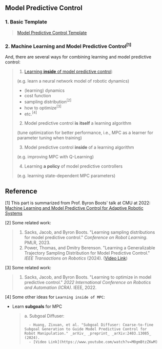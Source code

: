 <!--<script src="https://cdnjs.cloudflare.com/ajax/libs/mathjax/2.7.7/MathJax.js?config=TeX-AMS_HTML"></script>
Sample:
$$
E = mc^2
$$
-->
## Model Predictive Control
### 1. Basic Template
> [Model Predictive Control Template](basic_template/README.md)

### 2. Machine Learning and Model Predictive Control<sup>[1]</sup>
And, there are several ways for combining learning and model predictive control:
> 1. [Learning __inside__ of model predictive control](learning_inside_mpc/README.md):
> 
> 	(e.g. learn a neural network model of robotic dynamics)
> 
> 	- (learning) dynamics
> 	- cost function
> 	- sampling distribution<sup>[2]</sup>
> 	- how to optimize<sup>[3]</sup>
> 	- etc.<sup>[4]</sup>
> 
> 2. Model predictive control __is__ __itself__ a learning algorithm
> 
> 	(tune optimization for better performance, i.e., MPC as a learner for parameter tuning when training)
> 
> 3. Model predictive control __inside__ of a learning algorithm
> 
> 	(e.g. improving MPC with Q-Learning)
> 
> 4. Learning __a__ __policy__ of model predictive controllers
> 
> 	(e.g. learning state-dependent MPC parameters)

## Reference
[1] This part is summarized from Prof. Byron Boots' talk at CMU at 2022: [Machine Learning and Model Predictive Control for Adaptive Robotic Systems](https://www.youtube.com/watch?v=1PObAZkeQeY&t=187s)


[2] Some related work:
> 1. Sacks, Jacob, and Byron Boots. "Learning sampling distributions for model predictive control." _Conference_ _on_ _Robot_ _Learning_. PMLR, 2023.
> 2. Power, Thomas, and Dmitry Berenson. "Learning a Generalizable Trajectory Sampling Distribution for Model Predictive Control." _IEEE_ _Transactions_ _on_ _Robotics_ (2024). ([Video Link](https://www.youtube.com/watch?v=AT0FmJlWRSI))

[3] Some related work:
> 1. Sacks, Jacob, and Byron Boots. "Learning to optimize in model predictive control." _2022_ _International_ _Conference_ _on_ _Robotics_ _and_ _Automation_ _(ICRA)_. IEEE, 2022.

[4] Some other ideas for `Learning inside of MPC`:

- Learn __subgoals__ for MPC
	
	> a. Subgoal Diffuser:
    >
	>		- Huang, Zixuan, et al. "Subgoal Diffuser: Coarse-to-fine Subgoal Generation to Guide Model Predictive Control for Robot Manipulation." _arXiv_ _preprint_ _arXiv:2403.13085_ (2024).	
	>		- [Video Link](https://www.youtube.com/watch?v=M0gmBtzZKwM)

